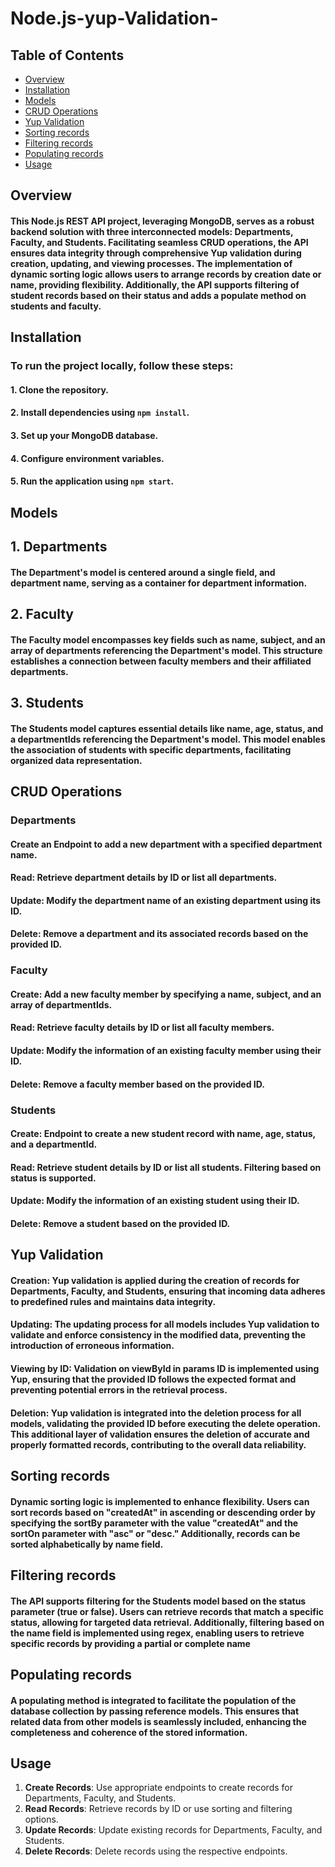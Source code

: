 # Node.js-yup-Validation-
## Table of Contents
- [Overview](#overview)
- [Installation](#installation)
- [Models](#models)
- [CRUD Operations](#crud-operations)
- [Yup Validation](#yup-validation)
- [Sorting records](#sorting-records)
- [Filtering records](#filtering-records)
- [Populating records](#populating-records)
- [Usage](#usage)
## Overview
#### This Node.js REST API project, leveraging MongoDB, serves as a robust backend solution with three interconnected models: Departments, Faculty, and Students. Facilitating seamless CRUD operations, the API ensures data integrity through comprehensive Yup validation during creation, updating, and viewing processes. The implementation of dynamic sorting logic allows users to arrange records by creation date or name, providing flexibility. Additionally, the API supports filtering of student records based on their status and adds a populate method on students and faculty.
## Installation

### To run the project locally, follow these steps:

#### 1. Clone the repository.
#### 2. Install dependencies using `npm install`.
#### 3. Set up your MongoDB database.
#### 4. Configure environment variables.
#### 5. Run the application using `npm start`.
## Models
## 1. Departments
#### The Department's model is centered around a single field, and department name, serving as a container for department information.

## 2. Faculty
#### The Faculty model encompasses key fields such as name, subject, and an array of departments referencing the Department's model. This structure establishes a connection between faculty members and their affiliated departments.

## 3. Students
#### The Students model captures essential details like name, age, status, and a departmentIds referencing the Department's model. This model enables the association of students with specific departments, facilitating organized data representation.
## CRUD Operations
### Departments
#### Create an Endpoint to add a new department with a specified department name.
#### Read: Retrieve department details by ID or list all departments.
#### Update: Modify the department name of an existing department using its ID.
#### Delete: Remove a department and its associated records based on the provided ID.
### Faculty
#### Create: Add a new faculty member by specifying a name, subject, and an array of departmentIds.
#### Read: Retrieve faculty details by ID or list all faculty members.
#### Update: Modify the information of an existing faculty member using their ID.

#### Delete: Remove a faculty member based on the provided ID.
### Students
#### Create: Endpoint to create a new student record with name, age, status, and a departmentId.
#### Read: Retrieve student details by ID or list all students. Filtering based on status is supported.
#### Update: Modify the information of an existing student using their ID.
#### Delete: Remove a student based on the provided ID.
## Yup Validation
#### Creation: Yup validation is applied during the creation of records for Departments, Faculty, and Students, ensuring that incoming data adheres to predefined rules and maintains data integrity.

#### Updating: The updating process for all models includes Yup validation to validate and enforce consistency in the modified data, preventing the introduction of erroneous information.

#### Viewing by ID: Validation on viewById in params ID is implemented using Yup, ensuring that the provided ID follows the expected format and preventing potential errors in the retrieval process.

#### Deletion: Yup validation is integrated into the deletion process for all models, validating the provided ID before executing the delete operation. This additional layer of validation ensures the deletion of accurate and properly formatted records, contributing to the overall data reliability.
## Sorting records
#### Dynamic sorting logic is implemented to enhance flexibility. Users can sort records based on "createdAt" in ascending or descending order by specifying the sortBy parameter with the value "createdAt" and the sortOn parameter with "asc" or "desc." Additionally, records can be sorted alphabetically by name field.
## Filtering records
#### The API supports filtering for the Students model based on the status parameter (true or false). Users can retrieve records that match a specific status, allowing for targeted data retrieval. Additionally, filtering based on the name field is implemented using regex, enabling users to retrieve specific records by providing a partial or complete name
## Populating records
#### A populating method is integrated to facilitate the population of the database collection by passing reference models. This ensures that related data from other models is seamlessly included, enhancing the completeness and coherence of the stored information.
## Usage

1. **Create Records**: Use appropriate endpoints to create records for Departments, Faculty, and Students.
2. **Read Records**: Retrieve records by ID or use sorting and filtering options.
3. **Update Records**: Update existing records for Departments, Faculty, and Students.
4. **Delete Records**: Delete records using the respective endpoints.






